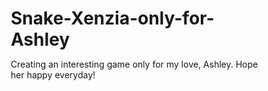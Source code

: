 # Snake-Xenzia-only-for-Ashley
Creating an interesting game only for my love, Ashley. Hope her happy everyday!


<!DOCTYPE html>
<html lang="zh-CN">
<head>
    <meta charset="UTF-8">
    <meta name="viewport" content="width=device-width, initial-scale=1.0, user-scalable=no, maximum-scale=1.0, minimum-scale=1.0">
    <title>🐍 贪食蛇大冒险</title>
    <style>
        * {
            margin: 0;
            padding: 0;
            box-sizing: border-box;
            -webkit-tap-highlight-color: transparent;
            user-select: none;
        }
        
        body {
            font-family: 'Arial', sans-serif;
            background: linear-gradient(135deg, #667eea 0%, #764ba2 100%);
            color: white;
            overflow: hidden;
            height: 100vh;
            width: 100vw;
            display: flex;
            justify-content: center;
            align-items: center;
            position: fixed;
            top: 0;
            left: 0;
        }
        
        #gameContainer {
            position: relative;
            width: 100vw;
            height: 100vh;
            background: linear-gradient(45deg, #1a1a2e, #16213e, #0f3460);
            overflow: hidden;
            display: flex;
            flex-direction: column;
        }
        
        /* 适配不同屏幕比例 */
        @media (min-aspect-ratio: 1/1) {
            #gameContainer {
                width: min(100vw, 60vh);
                height: 100vh;
                border-radius: 0;
                box-shadow: 0 0 30px rgba(0,0,0,0.8);
            }
        }
        
        @media (max-aspect-ratio: 9/16) {
            #gameContainer {
                width: 100vw;
                height: 100vh;
                border-radius: 0;
            }
        }
        
        #gameCanvas {
            position: absolute;
            top: 0;
            left: 0;
            width: 100%;
            height: 100%;
            display: block;
            touch-action: none;
            background: transparent;
        }
        
        /* 游戏UI - 顶部信息栏 */
        #gameUI {
            position: absolute;
            top: 0;
            left: 0;
            right: 0;
            height: 60px;
            background: linear-gradient(180deg, rgba(0,0,0,0.9) 0%, rgba(0,0,0,0.6) 70%, transparent 100%);
            display: none;
            justify-content: space-around;
            align-items: center;
            padding: 10px 20px;
            z-index: 100;
            color: white;
            font-size: 14px;
            font-weight: bold;
        }
        
        #gameUI.active { 
            display: flex; 
        }
        
        .ui-item {
            text-align: center;
            flex: 1;
        }
        
        .ui-label {
            font-size: 10px;
            opacity: 0.8;
            text-shadow: 1px 1px 2px rgba(0,0,0,0.5);
        }
        
        .ui-value {
            font-size: 16px;
            margin-top: 2px;
            text-shadow: 1px 1px 2px rgba(0,0,0,0.8);
            font-weight: bold;
        }
        
        #score .ui-value { color: #FFD700; }
        #level .ui-value { color: #00BFFF; }
        #lives .ui-value { color: #FF6B6B; }
        
        /* 控制按钮 */
        #controls {
            position: absolute;
            bottom: 20px;
            left: 50%;
            transform: translateX(-50%);
            display: none;
            grid-template-columns: repeat(3, 1fr);
            grid-template-rows: repeat(3, 1fr);
            gap: 8px;
            z-index: 100;
            width: min(240px, 40vw);
            height: min(240px, 40vw);
            max-width: 180px;
            max-height: 180px;
        }
        
        #controls.active { 
            display: grid; 
        }
        
        .control-btn {
            background: rgba(255,255,255,0.15);
            border: 2px solid rgba(255,255,255,0.3);
            border-radius: 15px;
            color: white;
            font-size: min(20px, 4vw);
            display: flex;
            justify-content: center;
            align-items: center;
            cursor: pointer;
            transition: all 0.2s ease;
            backdrop-filter: blur(10px);
            box-shadow: 0 4px 12px rgba(0,0,0,0.3);
            font-weight: bold;
            text-shadow: 1px 1px 2px rgba(0,0,0,0.5);
        }
        
        .control-btn:active {
            transform: scale(0.95);
            background: rgba(255,255,255,0.3);
            box-shadow: 0 2px 6px rgba(0,0,0,0.4);
        }
        
        #upBtn { grid-column: 2; grid-row: 1; }
        #leftBtn { grid-column: 1; grid-row: 2; }
        #pauseBtn { 
            grid-column: 2; 
            grid-row: 2; 
            background: rgba(255,107,107,0.4);
            border-color: rgba(255,107,107,0.6);
        }
        #rightBtn { grid-column: 3; grid-row: 2; }
        #downBtn { grid-column: 2; grid-row: 3; }
        
        /* 屏幕通用样式 */
        .screen {
            position: absolute;
            top: 0;
            left: 0;
            right: 0;
            bottom: 0;
            background: linear-gradient(135deg, rgba(26,26,46,0.95), rgba(22,33,62,0.95));
            backdrop-filter: blur(10px);
            display: none;
            flex-direction: column;
            justify-content: flex-start;
            align-items: center;
            z-index: 200;
            padding: 20px;
            text-align: center;
            overflow-y: auto;
            -webkit-overflow-scrolling: touch;
        }
        
        .screen.active { 
            display: flex; 
        }
        
        .screen h1 {
            font-size: clamp(1.8rem, 6vw, 2.8rem);
            font-weight: bold;
            margin: 20px 0 30px 0;
            background: linear-gradient(45deg, #FFD700, #FFA500, #FF6B6B);
            -webkit-background-clip: text;
            background-clip: text;
            -webkit-text-fill-color: transparent;
            text-shadow: none;
            text-align: center;
        }
        
        .screen p {
            font-size: clamp(14px, 3.5vw, 16px);
            line-height: 1.6;
            margin-bottom: 15px;
            opacity: 0.9;
        }
        
        /* 按钮样式 */
        .btn {
            background: linear-gradient(145deg, #4CAF50, #45a049);
            color: white;
            border: none;
            padding: clamp(12px, 3vw, 15px) clamp(24px, 6vw, 30px);
            font-size: clamp(14px, 3.5vw, 16px);
            font-weight: bold;
            border-radius: 25px;
            cursor: pointer;
            margin: 8px;
            transition: all 0.3s ease;
            box-shadow: 0 5px 15px rgba(76,175,80,0.4);
            min-width: clamp(120px, 30vw, 180px);
            text-transform: none;
        }
        
        .btn:hover {
            transform: translateY(-2px);
            box-shadow: 0 8px 25px rgba(76,175,80,0.6);
        }
        
        .btn:active {
            transform: translateY(0);
        }
        
        .btn.primary {
            background: linear-gradient(145deg, #FFD700, #FFA500);
            color: #1a1a1a;
            box-shadow: 0 5px 15px rgba(255,215,0,0.4);
        }
        
        .btn.secondary {
            background: linear-gradient(145deg, #6C7CE7, #5A6ACF);
            box-shadow: 0 5px 15px rgba(108,124,231,0.4);
        }
        
        .btn.danger {
            background: linear-gradient(145deg, #FF6B6B, #E55555);
            box-shadow: 0 5px 15px rgba(255,107,107,0.4);
        }
        
        .btn.practice {
            background: linear-gradient(145deg, #9C27B0, #7B1FA2);
            box-shadow: 0 5px 15px rgba(156,39,176,0.4);
        }
        
        /* 关卡选择网格 */
        #levelSelect {
            display: grid;
            grid-template-columns: repeat(auto-fit, minmax(100px, 1fr));
            gap: 12px;
            max-width: min(90vw, 400px);
            margin: 20px 0;
            width: 100%;
        }
        
        .level-btn {
            aspect-ratio: 1;
            background: rgba(255,255,255,0.1);
            border: 2px solid rgba(255,255,255,0.2);
            border-radius: 15px;
            color: white;
            font-size: clamp(12px, 3vw, 14px);
            font-weight: bold;
            display: flex;
            flex-direction: column;
            justify-content: center;
            align-items: center;
            cursor: pointer;
            transition: all 0.3s ease;
            backdrop-filter: blur(5px);
            position: relative;
            overflow: hidden;
        }
        
        .level-btn::before {
            content: '';
            position: absolute;
            top: -50%;
            left: -50%;
            width: 200%;
            height: 200%;
            background: linear-gradient(45deg, transparent, rgba(255,255,255,0.1), transparent);
            transform: translateX(-100%);
            transition: transform 0.6s;
        }
        
        .level-btn:hover::before {
            transform: translateX(100%);
        }
        
        .level-btn:hover {
            border-color: #FFD700;
            transform: scale(1.05);
            box-shadow: 0 5px 15px rgba(255,215,0,0.3);
        }
        
        .level-btn.selected {
            border-color: #FFD700;
            background: rgba(255,215,0,0.2);
            box-shadow: 0 0 20px rgba(255,215,0,0.5);
        }
        
        .level-btn.locked {
            opacity: 0.4;
            cursor: not-allowed;
            filter: grayscale(1);
        }
        
        .level-btn .level-number {
            font-size: clamp(16px, 4vw, 20px);
            margin-bottom: 5px;
        }
        
        .level-btn .level-name {
            font-size: clamp(10px, 2.5vw, 12px);
            opacity: 0.8;
        }
        
        /* 滚动内容 */
        .scrollable-content {
            max-height: 50vh;
            overflow-y: auto;
            padding: 20px;
            margin: 15px 0;
            border-radius: 15px;
            background: rgba(255,255,255,0.1);
            backdrop-filter: blur(5px);
            text-align: left;
            line-height: 1.6;
            width: min(90vw, 500px);
            box-sizing: border-box;
            -webkit-overflow-scrolling: touch;
            border: 1px solid rgba(255,255,255,0.2);
        }
        
        .scrollable-content::-webkit-scrollbar {
            width: 6px;
        }
        
        .scrollable-content::-webkit-scrollbar-track {
            background: rgba(255,255,255,0.1);
            border-radius: 3px;
        }
        
        .scrollable-content::-webkit-scrollbar-thumb {
            background: rgba(255,255,255,0.5);
            border-radius: 3px;
        }
        
        .scrollable-content h3 {
            color: #FFD700;
            margin: 15px 0 10px 0;
            font-size: clamp(16px, 4vw, 18px);
        }
        
        .scrollable-content p {
            margin-bottom: 10px;
            font-size: clamp(13px, 3vw, 15px);
            line-height: 1.5;
        }
        
        /* 关卡信息 */
        #levelInfo {
            text-align: center;
            margin: 20px 0;
            padding: 20px;
            background: rgba(255,255,255,0.1);
            border-radius: 15px;
            min-height: 120px;
            display: flex;
            flex-direction: column;
            justify-content: center;
            backdrop-filter: blur(5px);
            border: 1px solid rgba(255,255,255,0.2);
            width: min(90vw, 400px);
        }
        
        #levelInfo h3 {
            color: #FFD700;
            margin-bottom: 10px;
            font-size: clamp(16px, 4vw, 18px);
        }
        
        #levelInfo p {
            font-size: clamp(13px, 3vw, 15px);
            margin: 5px 0;
        }
        
        /* 状态效果指示器 */
        #effectIndicators {
            position: absolute;
            top: 70px;
            right: 10px;
            display: none;
            flex-direction: column;
            gap: 5px;
            z-index: 150;
        }
        
        #effectIndicators.active {
            display: flex;
        }
        
        .effect-indicator {
            background: rgba(0,0,0,0.7);
            color: white;
            padding: 5px 10px;
            border-radius: 20px;
            font-size: 12px;
            display: flex;
            align-items: center;
            gap: 5px;
            backdrop-filter: blur(5px);
            border: 1px solid rgba(255,255,255,0.2);
        }
        
        /* 响应式调整 */
        @media (max-height: 600px) {
            .screen h1 {
                margin: 10px 0 20px 0;
            }
            
            .scrollable-content {
                max-height: 40vh;
            }
            
            #levelInfo {
                min-height: 80px;
                padding: 15px;
            }
        }
        
        @media (max-width: 360px) {
            #controls {
                width: 160px;
                height: 160px;
            }
            
            .control-btn {
                font-size: 16px;
            }
            
            #levelSelect {
                grid-template-columns: repeat(3, 1fr);
                gap: 8px;
            }
        }
        
        /* 高分辨率屏幕优化 */
        @media (min-width: 768px) {
            #gameContainer {
                max-width: 400px;
                border-radius: 20px;
            }
            
            #controls {
                width: 200px;
                height: 200px;
            }
        }
    </style>
</head>
<body>
    <div id="gameContainer">
        <!-- 游戏UI -->
        <div id="gameUI">
            <div id="score" class="ui-item">
                <div class="ui-label">分数</div>
                <div class="ui-value">0</div>
            </div>
            <div id="level" class="ui-item">
                <div class="ui-label">关卡</div>
                <div class="ui-value">1</div>
            </div>
            <div id="lives" class="ui-item">
                <div class="ui-label">生命</div>
                <div class="ui-value">500</div>
            </div>
        </div>
        
        <!-- 状态效果指示器 -->
        <div id="effectIndicators"></div>
        
        <!-- 游戏画布 -->
        <canvas id="gameCanvas"></canvas>
        
        <!-- 控制按钮 -->
        <div id="controls">
            <button class="control-btn" id="upBtn">↑</button>
            <button class="control-btn" id="leftBtn">←</button>
            <button class="control-btn" id="pauseBtn">⏸</button>
            <button class="control-btn" id="rightBtn">→</button>
            <button class="control-btn" id="downBtn">↓</button>
        </div>
        
        <!-- 开始屏幕 -->
        <div id="startScreen" class="screen active">
            <h1>🐍 贪食蛇大冒险</h1>
            <p>准备好挑战史上最刺激的贪食蛇游戏了吗？</p>
            <p>12个独特关卡等你征服！</p>
            <button class="btn practice" id="practiceBtn">🏋️ 练习场</button>
            <button class="btn primary" id="adventureBtn">🚀 开始冒险</button>
            <button class="btn secondary" id="instructionsBtn">📖 游戏说明</button>
        </div>
        
        <!-- 关卡选择屏幕 -->
        <div id="levelSelectScreen" class="screen">
            <h1>选择关卡</h1>
            <div id="levelSelect"></div>
            <div id="levelInfo">
                <h3>请选择一个关卡</h3>
                <p>点击上方关卡按钮查看详情</p>
            </div>
            <button class="btn primary" id="startLevelBtn" style="display: none;">开始游戏</button>
            <button class="btn secondary" id="backToMenuBtn">返回主菜单</button>
        </div>
        
        <!-- 游戏说明屏幕 -->
        <div id="instructionsScreen" class="screen">
            <h1>📖 游戏说明</h1>
            <div class="scrollable-content">
                <h3>🎮 控制方式</h3>
                <p>• 在游戏区域滑动控制蛇的移动方向</p>
                <p>• 使用屏幕底部的虚拟方向键</p>
                <p>• 电脑玩家可使用 WASD 或方向键</p>
                <p>• 点击暂停按钮或按空格键暂停游戏</p>
                
                <h3>🍎 普通食物</h3>
                <p>• 🍎 红苹果 (+10分) - 最常见的食物</p>
                <p>• 🍇 紫葡萄 (+20分) - 临时提升移动速度</p>
                <p>• 🍓 草莓 (+30分) - 临时减慢移动速度</p>
                <p>• 🍌 香蕉 (+15分) - 让蛇身增长2格</p>
                
                <h3>💎 特殊道具</h3>
                <p>• 💎 钻石 (+50分) - 高价值道具</p>
                <p>• ⚡ 闪电 (10秒穿墙能力) - 可以穿过墙壁</p>
                <p>• 🛡️ 盾牌 (5秒无敌状态) - 碰到障碍不死</p>
                <p>• 🌟 星星 (15秒双倍得分) - 所有分数翻倍</p>
                <p>• ❄️ 冰块 (8秒时间缓慢) - 游戏速度减半</p>
                <p>• 🔥 火焰 (6秒超高速) - 移动速度大幅提升</p>
                <p>• 🍀 四叶草 (随机好效果) - 触发随机正面效果</p>
                
                <h3>💀 危险道具</h3>
                <p>• 💀 骷髅 (-30分并减少生命) - 避免碰触</p>
                <p>• 🕳️ 黑洞 (传送到随机位置) - 随机传送</p>
                <p>• 🌪️ 龙卷风 (5秒反向操作) - 控制方向相反</p>
                
                <h3>🏋️ 练习场模式</h3>
                <p>• 无限生命，轻松练习操作</p>
                <p>• 所有道具都可能出现</p>
                <p>• 没有目标分数限制</p>
                <p>• 熟悉游戏机制的最佳选择</p>
                
                <h3>🏆 冒险模式</h3>
                <p>• 12个独特设计的关卡</p>
                <p>• 每个关卡都有目标分数</p>
                <p>• 达到目标分数即可解锁下一关</p>
                <p>• 生命有限，需要谨慎操作</p>
                <p>• 不同关卡有不同的地形和挑战</p>
                
                <h3>🎯 关卡特色</h3>
                <p>• 新手村：简单入门</p>
                <p>• 森林迷宫：墙壁障碍</p>
                <p>• 速度狂飙：逐渐加速</p>
                <p>• 十字路口：十字形墙壁</p>
                <p>• 围城之战：四面围墙</p>
                <p>• 螺旋通道：螺旋形迷宫</p>
                <p>• 双龙戏珠：双通道设计</p>
                <p>• 星空漫步：星形图案</p>
                <p>• 终极挑战：最高难度</p>
                
                <h3>💡 游戏技巧</h3>
                <p>• 建议先在练习场熟悉各种道具</p>
                <p>• 合理规划路线避免困住自己</p>
                <p>• 优先收集高分道具和有益效果</p>
                <p>• 善用道具效果的持续时间</p>
                <p>• 在有盾牌效果时可以更激进</p>
                <p>• 注意观察蛇身长度变化</p>
                <p>• 保持冷静，稳中求胜</p>
                
                <h3>🏅 成就系统</h3>
                <p>• 完成所有关卡解锁特殊称号</p>
                <p>• 挑战高分记录</p>
                <p>• 尝试完美通关（无死亡）</p>
            </div>
            <button class="btn secondary" id="backFromInstructionsBtn">返回主菜单</button>
        </div>
        
        <!-- 暂停屏幕 -->
        <div id="pauseScreen" class="screen">
            <h1>⏸️ 游戏暂停</h1>
            <p>休息一下，准备继续挑战！</p>
            <button class="btn primary" id="resumeBtn">继续游戏</button>
            <button class="btn secondary" id="restartBtn">重新开始</button>
            <button class="btn danger" id="quitBtn">退出到菜单</button>
        </div>
        
        <!-- 游戏结束屏幕 -->
        <div id="gameOverScreen" class="screen">
            <h1>💀 游戏结束</h1>
            <div style="margin: 20px 0;">
                <p>最终分数: <span id="finalScore" style="color: #FFD700; font-weight: bold;">0</span></p>
                <p>存活时间: <span id="survivalTime" style="color: #87CEEB; font-weight: bold;">0</span>秒</p>
                <p id="gameOverReason" style="color: #FF6B6B; margin-top: 10px;"></p>
            </div>
            <button class="btn primary" id="restartGameBtn">重新挑战</button>
            <button class="btn secondary" id="selectLevelBtn">选择关卡</button>
            <button class="btn danger" id="returnMenuBtn">返回主菜单</button>
        </div>
        
        <!-- 关卡完成屏幕 -->
        <div id="levelCompleteScreen" class="screen">
            <h1>🎉 关卡完成!</h1>
            <div style="margin: 20px 0;">
                <p>获得分数: <span id="levelScore" style="color: #FFD700; font-weight: bold;">0</span></p>
                <p>完成时间: <span id="completionTime" style="color: #87CEEB; font-weight: bold;">0</span>秒</p>
                <p id="levelCompleteBonus" style="color: #98FB98; margin-top: 10px;"></p>
            </div>
            <button class="btn primary" id="nextLevelBtn">下一关</button>
            <button class="btn secondary" id="chooseLevelBtn">选择关卡</button>
            <button class="btn practice" id="backToMenuFromCompleteBtn">返回主菜单</button>
        </div>
    </div>

    <script>
        console.log('🐍 贪食蛇大冒险 - 正在加载...');

        // 全局变量
        let canvas, ctx;
        let gameState = 'menu';
        let selectedLevelId = null;
        let game = null;
        let gameLoop = null;
        
        // 完整的关卡定义（12个关卡）
        const levels = [
            {
                id: 0,
                name: "练习场",
                description: "无限生命，熟悉所有道具效果",
                targetScore: 0,
                speed: 150,
                walls: [],
                unlocked: true,
                isPractice: true,
                emoji: "🏋️"
            },
            {
                id: 1,
                name: "新手村",
                description: "简单的开始，熟悉基本操作",
                targetScore: 300,
                speed: 180,
                walls: [],
                unlocked: true,
                emoji: "🌱"
            },
            {
                id: 2,
                name: "森林迷宫",
                description: "小心墙壁障碍物",
                targetScore: 500,
                speed: 160,
                walls: [
                    {x: 5, y: 5, width: 3, height: 1},
                    {x: 10, y: 8, width: 1, height: 4},
                    {x: 15, y: 3, width: 2, height: 2}
                ],
                unlocked: false,
                emoji: "🌲"
            },
            {
                id: 3,
                name: "速度狂飙",
                description: "游戏速度逐渐加快，考验反应",
                targetScore: 800,
                speed: 140,
                speedIncrease: true,
                walls: [],
                unlocked: false,
                emoji: "🏃"
            },
            {
                id: 4,
                name: "十字路口",
                description: "十字形障碍，规划路线",
                targetScore: 700,
                speed: 150,
                walls: [
                    {x: 9, y: 0, width: 2, height: 8},
                    {x: 9, y: 12, width: 2, height: 8},
                    {x: 0, y: 9, width: 8, height: 2},
                    {x: 12, y: 9, width: 8, height: 2}
                ],
                unlocked: false,
                emoji: "➕"
            },
            {
                id: 5,
                name: "围城之战",
                description: "四面围墙，空间有限",
                targetScore: 600,
                speed: 160,
                walls: [
                    {x: 2, y: 2, width: 16, height: 1},
                    {x: 2, y: 17, width: 16, height: 1},
                    {x: 2, y: 2, width: 1, height: 16},
                    {x: 17, y: 2, width: 1, height: 16}
                ],
                unlocked: false,
                emoji: "🏰"
            },
            {
                id: 6,
                name: "螺旋通道",
                description: "螺旋形迷宫，考验走位",
                targetScore: 900,
                speed: 140,
                walls: [
                    {x: 3, y: 3, width: 14, height: 1},
                    {x: 16, y: 3, width: 1, height: 10},
                    {x: 6, y: 12, width: 11, height: 1},
                    {x: 6, y: 6, width: 1, height: 7},
                    {x: 6, y: 6, width: 8, height: 1},
                    {x: 13, y: 6, width: 1, height: 4}
                ],
                unlocked: false,
                emoji: "🌀"
            },
            {
                id: 7,
                name: "双龙戏珠",
                description: "双通道设计，选择路线",
                targetScore: 800,
                speed: 155,
                walls: [
                    {x: 9, y: 2, width: 2, height: 6},
                    {x: 9, y: 12, width: 2, height: 6},
                    {x: 4, y: 8, width: 4, height: 1},
                    {x: 12, y: 10, width: 4, height: 1}
                ],
                unlocked: false,
                emoji: "🐉"
            },
            {
                id: 8,
                name: "星空漫步",
                description: "星形图案障碍",
                targetScore: 1000,
                speed: 145,
                walls: [
                    {x: 10, y: 4, width: 1, height: 4},
                    {x: 10, y: 12, width: 1, height: 4},
                    {x: 6, y: 8, width: 4, height: 1},
                    {x: 11, y: 8, width: 4, height: 1},
                    {x: 7, y: 5, width: 2, height: 1},
                    {x: 12, y: 5, width: 2, height: 1},
                    {x: 7, y: 11, width: 2, height: 1},
                    {x: 12, y: 11, width: 2, height: 1}
                ],
                unlocked: false,
                emoji: "⭐"
            },
            {
                id: 9,
                name: "迷宫探险",
                description: "复杂迷宫，考验耐心",
                targetScore: 1100,
                speed: 130,
                walls: [
                    {x: 1, y: 1, width: 18, height: 1},
                    {x: 1, y: 18, width: 18, height: 1},
                    {x: 1, y: 1, width: 1, height: 18},
                    {x: 18, y: 1, width: 1, height: 18},
                    {x: 5, y: 5, width: 1, height: 5},
                    {x: 10, y: 3, width: 1, height: 7},
                    {x: 15, y: 8, width: 1, height: 6},
                    {x: 3, y: 12, width: 5, height: 1},
                    {x: 11, y: 15, width: 4, height: 1}
                ],
                unlocked: false,
                emoji: "🗝️"
            },
            {
                id: 10,
                name: "极速挑战",
                description: "超高速度，极限反应",
                targetScore: 900,
                speed: 80,
                walls: [
                    {x: 8, y: 8, width: 4, height: 4}
                ],
                unlocked: false,
                emoji: "⚡"
            },
            {
                id: 11,
                name: "终极试炼",
                description: "集合所有挑战的最终关卡",
                targetScore: 1500,
                speed: 120,
                speedIncrease: true,
                walls: [
                    {x: 0, y: 0, width: 20, height: 1},
                    {x: 0, y: 19, width: 20, height: 1},
                    {x: 0, y: 0, width: 1, height: 20},
                    {x: 19, y: 0, width: 1, height: 20},
                    {x: 5, y: 5, width: 2, height: 2},
                    {x: 13, y: 5, width: 2, height: 2},
                    {x: 5, y: 13, width: 2, height: 2},
                    {x: 13, y: 13, width: 2, height: 2},
                    {x: 9, y: 9, width: 2, height: 2}
                ],
                unlocked: false,
                emoji: "👑"
            }
        ];
        
        // 扩展的道具定义
        const powerups = {
            apple: { symbol: '🍎', points: 10, effect: null, rarity: 0.35, name: '红苹果' },
            grape: { symbol: '🍇', points: 20, effect: 'speed', rarity: 0.12, name: '紫葡萄' },
            strawberry: { symbol: '🍓', points: 30, effect: 'slow', rarity: 0.1, name: '草莓' },
            banana: { symbol: '🍌', points: 15, effect: 'growth', rarity: 0.08, name: '香蕉' },
            diamond: { symbol: '💎', points: 50, effect: null, rarity: 0.08, name: '钻石' },
            lightning: { symbol: '⚡', points: 0, effect: 'wallpass', rarity: 0.05, name: '闪电' },
            shield: { symbol: '🛡️', points: 0, effect: 'invincible', rarity: 0.05, name: '盾牌' },
            star: { symbol: '🌟', points: 0, effect: 'doublescore', rarity: 0.04, name: '星星' },
            ice: { symbol: '❄️', points: 0, effect: 'freeze', rarity: 0.04, name: '冰块' },
            fire: { symbol: '🔥', points: 0, effect: 'hyperspeed', rarity: 0.03, name: '火焰' },
            clover: { symbol: '🍀', points: 0, effect: 'random', rarity: 0.03, name: '四叶草' },
            skull: { symbol: '💀', points: -30, effect: 'damage', rarity: 0.02, name: '骷髅' },
            blackhole: { symbol: '🕳️', points: 0, effect: 'teleport', rarity: 0.015, name: '黑洞' },
            tornado: { symbol: '🌪️', points: 0, effect: 'reverse', rarity: 0.01, name: '龙卷风' }
        };
        
        // 游戏类
        class SnakeGame {
            constructor() {
                console.log('🎮 创建游戏实例...');
                this.gridSize = 20;
                this.reset();
                this.lastSpeedIncrease = 0;
            }
            
            reset() {
                console.log('🔄 重置游戏状态...');
                
                // 动态计算网格大小以适应屏幕
                const availableWidth = canvas.width - 40; // 留出边距
                const availableHeight = canvas.height - 120; // 留出UI空间
                
                this.gridSize = Math.min(
                    Math.floor(availableWidth / 20),
                    Math.floor(availableHeight / 20),
                    25 // 最大格子大小
                );
                this.gridSize = Math.max(this.gridSize, 15); // 最小格子大小
                
                this.cols = Math.floor(canvas.width / this.gridSize);
                this.rows = Math.floor(canvas.height / this.gridSize);
                
                const startCol = Math.floor(this.cols / 2);
                const startRow = Math.floor(this.rows / 2);
                
                this.snake = [{x: startCol, y: startRow}];
                this.direction = {x: 1, y: 0};
                this.nextDirection = {x: 1, y: 0};
                this.food = null;
                this.score = 0;
                this.lives = selectedLevelId === 0 ? 999 : 500;
                
                const currentLevel = levels.find(l => l.id === selectedLevelId);
                this.speed = currentLevel?.speed || 150;
                this.baseSpeed = this.speed;
                this.lastSpeedIncrease = 0;
                
                this.activePowerups = new Map();
                this.gameStartTime = Date.now();
                this.isReversed = false;
                
                this.generateFood();
                this.updateUI();
                this.updateEffectIndicators();
                
                console.log(`✅ 游戏重置完成 - 网格: ${this.cols}x${this.rows}, 格子大小: ${this.gridSize}px`);
            }
            
            generateFood() {
                let attempts = 0;
                do {
                    this.food = {
                        x: Math.floor(Math.random() * this.cols),
                        y: Math.floor(Math.random() * this.rows),
                        type: this.getRandomFoodType()
                    };
                    attempts++;
                } while (this.isPositionOccupied(this.food.x, this.food.y) && attempts < 100);
                
                if (attempts >= 100) {
                    console.warn('⚠️ 食物生成位置查找超时');
                }
            }
            
            getRandomFoodType() {
                const rand = Math.random();
                let cumulative = 0;
                
                for (const [type, data] of Object.entries(powerups)) {
                    cumulative += data.rarity;
                    if (rand <= cumulative) {
                        return type;
                    }
                }
                return 'apple';
            }
            
            isPositionOccupied(x, y) {
                // 检查是否在蛇身上
                for (const segment of this.snake) {
                    if (segment.x === x && segment.y === y) return true;
                }
                
                // 检查是否在墙壁上
                const currentLevel = levels.find(l => l.id === selectedLevelId);
                if (currentLevel && currentLevel.walls && selectedLevelId !== 0) {
                    for (const wall of currentLevel.walls) {
                        if (x >= wall.x && x < wall.x + wall.width &&
                            y >= wall.y && y < wall.y + wall.height) {
                            return true;
                        }
                    }
                }
                
                return false;
            }
            
            move() {
                // 处理速度递增关卡
                const currentLevel = levels.find(l => l.id === selectedLevelId);
                if (currentLevel && currentLevel.speedIncrease && this.score > this.lastSpeedIncrease + 100) {
                    this.speed = Math.max(60, this.speed - 5);
                    this.lastSpeedIncrease = this.score;
                    console.log(`🚀 速度提升! 当前速度: ${this.speed}ms`);
                }
                
                this.direction = {...this.nextDirection};
                const head = {...this.snake[0]};
                
                // 应用反向控制效果
                if (this.isReversed) {
                    head.x -= this.direction.x;
                    head.y -= this.direction.y;
                } else {
                    head.x += this.direction.x;
                    head.y += this.direction.y;
                }
                
                // 处理边界碰撞
                if (!this.activePowerups.has('wallpass')) {
                    if (head.x < 0 || head.x >= this.cols || head.y < 0 || head.y >= this.rows) {
                        this.handleCollision('边界碰撞');
                        return;
                    }
                } else {
                    // 穿墙效果
                    head.x = (head.x + this.cols) % this.cols;
                    head.y = (head.y + this.rows) % this.rows;
                }
                
                // 检查碰撞
                if (this.checkCollision(head)) {
                    return;
                }
                
                this.snake.unshift(head);
                
                // 检查是否吃到食物
                if (this.food && head.x === this.food.x && head.y === this.food.y) {
                    this.eatFood();
                } else {
                    this.snake.pop();
                }
            }
            
            checkCollision(head) {
                // 检查自身碰撞
                if (!this.activePowerups.has('invincible')) {
                    for (let i = 1; i < this.snake.length; i++) {
                        if (this.snake[i].x === head.x && this.snake[i].y === head.y) {
                            this.handleCollision('撞到自己');
                            return true;
                        }
                    }
                }
                
                // 检查墙壁碰撞
                if (!this.activePowerups.has('wallpass') && !this.activePowerups.has('invincible')) {
                    const currentLevel = levels.find(l => l.id === selectedLevelId);
                    if (currentLevel && currentLevel.walls && selectedLevelId !== 0) {
                        for (const wall of currentLevel.walls) {
                            if (head.x >= wall.x && head.x < wall.x + wall.width &&
                                head.y >= wall.y && head.y < wall.y + wall.height) {
                                this.handleCollision('撞到墙壁');
                                return true;
                            }
                        }
                    }
                }
                
                return false;
            }
            
            handleCollision(reason = '未知原因') {
                if (this.activePowerups.has('invincible')) {
                    console.log('🛡️ 无敌状态，免疫碰撞');
                    return;
                }
                
                console.log(`💥 碰撞发生: ${reason}`);
                
                if (selectedLevelId !== 0) {
                    this.lives--;
                    console.log(`❤️ 生命值: ${this.lives}`);
                }
                
                if (this.lives <= 0 && selectedLevelId !== 0) {
                    this.gameOver(reason);
                } else {
                    // 重置到中心位置
                    const startCol = Math.floor(this.cols / 2);
                    const startRow = Math.floor(this.rows / 2);
                    this.snake = [{x: startCol, y: startRow}];
                    this.direction = {x: 1, y: 0};
                    this.nextDirection = {x: 1, y: 0};
                    this.activePowerups.clear();
                    this.isReversed = false;
                    this.updateEffectIndicators();
                }
                
                this.updateUI();
            }
            
            eatFood() {
                if (!this.food) return;
                
                const foodData = powerups[this.food.type];
                const multiplier = this.activePowerups.has('doublescore') ? 2 : 1;
                const points = Math.max(0, foodData.points * multiplier);
                this.score += points;
                
                console.log(`🍎 吃到 ${foodData.name} (+${points}分)`);
                
                this.handlePowerupEffect(this.food.type);
                this.generateFood();
                this.updateUI();
                this.updateEffectIndicators();
                
                // 检查关卡完成
                if (selectedLevelId !== 0) {
                    const currentLevel = levels.find(l => l.id === selectedLevelId);
                    if (this.score >= currentLevel.targetScore) {
                        this.levelComplete();
                    }
                }
            }
            
            handlePowerupEffect(type) {
                const effect = powerups[type].effect;
                if (!effect) return;
                
                const now = Date.now();
                
                switch (effect) {
                    case 'speed':
                        this.speed = Math.max(60, this.speed - 25);
                        setTimeout(() => {
                            this.speed = Math.min(250, this.speed + 25);
                        }, 8000);
                        console.log('🍇 速度提升8秒');
                        break;
                        
                    case 'slow':
                        this.speed = Math.min(300, this.speed + 40);
                        setTimeout(() => {
                            this.speed = Math.max(60, this.speed - 40);
                        }, 8000);
                        console.log('🍓 速度减慢8秒');
                        break;
                        
                    case 'growth':
                        this.snake.push({...this.snake[this.snake.length - 1]});
                        this.snake.push({...this.snake[this.snake.length - 1]});
                        console.log('🍌 蛇身增长2格');
                        break;
                        
                    case 'wallpass':
                        this.activePowerups.set('wallpass', now + 12000);
                        console.log('⚡ 穿墙能力12秒');
                        break;
                        
                    case 'invincible':
                        this.activePowerups.set('invincible', now + 8000);
                        console.log('🛡️ 无敌状态8秒');
                        break;
                        
                    case 'doublescore':
                        this.activePowerups.set('doublescore', now + 20000);
                        console.log('🌟 双倍得分20秒');
                        break;
                        
                    case 'freeze':
                        this.activePowerups.set('freeze', now + 10000);
                        console.log('❄️ 时间缓慢10秒');
                        break;
                        
                    case 'hyperspeed':
                        this.activePowerups.set('hyperspeed', now + 8000);
                        console.log('🔥 超高速8秒');
                        break;
                        
                    case 'random':
                        const goodEffects = ['speed', 'wallpass', 'invincible', 'doublescore', 'freeze'];
                        const randomEffect = goodEffects[Math.floor(Math.random() * goodEffects.length)];
                        this.handlePowerupEffect(randomEffect);
                        console.log('🍀 触发随机效果:', randomEffect);
                        break;
                        
                    case 'damage':
                        if (selectedLevelId !== 0) {
                            this.lives = Math.max(0, this.lives - 1);
                            console.log('💀 生命值-1');
                            if (this.lives <= 0) this.gameOver('生命耗尽');
                        }
                        break;
                        
                    case 'teleport':
                        const newX = Math.floor(Math.random() * this.cols);
                        const newY = Math.floor(Math.random() * this.rows);
                        this.snake[0] = {x: newX, y: newY};
                        console.log('🕳️ 随机传送');
                        break;
                        
                    case 'reverse':
                        this.isReversed = true;
                        setTimeout(() => {
                            this.isReversed = false;
                            console.log('🌪️ 反向控制结束');
                        }, 8000);
                        console.log('🌪️ 反向控制8秒');
                        break;
                }
            }
            
            changeDirection(newDirection) {
                // 防止直接反向
                if (this.direction.x !== -newDirection.x || this.direction.y !== -newDirection.y) {
                    this.nextDirection = newDirection;
                }
            }
            
            updateUI() {
                document.querySelector('#score .ui-value').textContent = this.score;
                document.querySelector('#level .ui-value').textContent = selectedLevelId === 0 ? '练习' : selectedLevelId;
                document.querySelector('#lives .ui-value').textContent = selectedLevelId === 0 ? '∞' : this.lives;
            }
            
            updatePowerups() {
                const now = Date.now();
                const toRemove = [];
                
                for (const [effect, expireTime] of this.activePowerups.entries()) {
                    if (now > expireTime) {
                        toRemove.push(effect);
                    }
                }
                
                for (const effect of toRemove) {
                    this.activePowerups.delete(effect);
                    console.log(`⏰ 效果结束: ${effect}`);
                }
                
                if (toRemove.length > 0) {
                    this.updateEffectIndicators();
                }
            }
            
            updateEffectIndicators() {
                const container = document.getElementById('effectIndicators');
                container.innerHTML = '';
                
                if (this.activePowerups.size === 0 && !this.isReversed) {
                    container.classList.remove('active');
                    return;
                }
                
                container.classList.add('active');
                
                // 显示活跃效果
                for (const [effect, expireTime] of this.activePowerups.entries()) {
                    const timeLeft = Math.ceil((expireTime - Date.now()) / 1000);
                    const indicator = document.createElement('div');
                    indicator.className = 'effect-indicator';
                    
                    const effectNames = {
                        wallpass: '⚡ 穿墙',
                        invincible: '🛡️ 无敌',
                        doublescore: '🌟 双倍',
                        freeze: '❄️ 缓慢',
                        hyperspeed: '🔥 极速'
                    };
                    
                    indicator.innerHTML = `${effectNames[effect] || effect} ${timeLeft}s`;
                    container.appendChild(indicator);
                }
                
                // 显示反向控制
                if (this.isReversed) {
                    const indicator = document.createElement('div');
                    indicator.className = 'effect-indicator';
                    indicator.innerHTML = '🌪️ 反向控制';
                    container.appendChild(indicator);
                }
            }
            
            getCurrentSpeed() {
                let speed = this.speed;
                
                if (this.activePowerups.has('freeze')) {
                    speed *= 2; // 缓慢效果
                }
                if (this.activePowerups.has('hyperspeed')) {
                    speed = Math.max(40, speed - 60); // 超高速效果
                }
                
                return speed;
            }
            
            levelComplete() {
                gameState = 'levelComplete';
                const completionTime = Math.floor((Date.now() - this.gameStartTime) / 1000);
                
                document.getElementById('levelScore').textContent = this.score;
                document.getElementById('completionTime').textContent = completionTime;
                
                // 计算通关奖励
                const currentLevel = levels.find(l => l.id === selectedLevelId);
                const bonus = Math.max(0, this.score - currentLevel.targetScore);
                document.getElementById('levelCompleteBonus').textContent = 
                    bonus > 0 ? `超额完成奖励: +${bonus}分` : '完美通关!';
                
                // 解锁下一关
                if (selectedLevelId < levels.length - 1) {
                    levels[selectedLevelId + 1].unlocked = true;
                    console.log(`🔓 解锁关卡 ${selectedLevelId + 1}`);
                }
                
                showScreen('levelCompleteScreen');
                console.log(`🎉 关卡 ${selectedLevelId} 完成! 分数: ${this.score}`);
            }
            
            gameOver(reason = '游戏结束') {
                gameState = 'gameOver';
                const survivalTime = Math.floor((Date.now() - this.gameStartTime) / 1000);
                
                document.getElementById('finalScore').textContent = this.score;
                document.getElementById('survivalTime').textContent = survivalTime;
                document.getElementById('gameOverReason').textContent = `失败原因: ${reason}`;
                
                showScreen('gameOverScreen');
                console.log(`💀 游戏结束: ${reason}, 分数: ${this.score}`);
            }
            
            draw() {
                // 清空画布
                ctx.fillStyle = '#1a1a2e';
                ctx.fillRect(0, 0, canvas.width, canvas.height);
                
                // 绘制网格线（可选）
                if (this.gridSize >= 20) {
                    ctx.strokeStyle = 'rgba(255,255,255,0.05)';
                    ctx.lineWidth = 0.5;
                    for (let x = 0; x <= canvas.width; x += this.gridSize) {
                        ctx.beginPath();
                        ctx.moveTo(x, 0);
                        ctx.lineTo(x, canvas.height);
                        ctx.stroke();
                    }
                    for (let y = 0; y <= canvas.height; y += this.gridSize) {
                        ctx.beginPath();
                        ctx.moveTo(0, y);
                        ctx.lineTo(canvas.width, y);
                        ctx.stroke();
                    }
                }
                
                // 绘制墙壁
                const currentLevel = levels.find(l => l.id === selectedLevelId);
                if (currentLevel && currentLevel.walls && selectedLevelId !== 0) {
                    ctx.fillStyle = '#8B4513';
                    ctx.strokeStyle = '#D2691E';
                    ctx.lineWidth = 2;
                    
                    currentLevel.walls.forEach(wall => {
                        const x = wall.x * this.gridSize;
                        const y = wall.y * this.gridSize;
                        const width = wall.width * this.gridSize;
                        const height = wall.height * this.gridSize;
                        
                        ctx.fillRect(x, y, width, height);
                        ctx.strokeRect(x, y, width, height);
                    });
                }
                
                // 绘制食物
                if (this.food) {
                    const foodData = powerups[this.food.type];
                    const x = this.food.x * this.gridSize;
                    const y = this.food.y * this.gridSize;
                    
                    // 食物发光效果
                    if (foodData.points >= 30) {
                        ctx.shadowColor = '#FFD700';
                        ctx.shadowBlur = 10;
                    }
                    
                    ctx.font = `${Math.floor(this.gridSize * 0.8)}px Arial`;
                    ctx.textAlign = 'center';
                    ctx.textBaseline = 'middle';
                    ctx.fillText(
                        foodData.symbol,
                        x + this.gridSize/2,
                        y + this.gridSize/2
                    );
                    
                    ctx.shadowBlur = 0;
                }
                
                // 绘制蛇
                this.snake.forEach((segment, index) => {
                    const x = segment.x * this.gridSize;
                    const y = segment.y * this.gridSize;
                    const padding = 2;
                    
                    if (index === 0) {
                        // 蛇头
                        let headColor = '#32CD32';
                        if (this.activePowerups.has('invincible')) headColor = '#FFD700';
                        if (this.activePowerups.has('wallpass')) headColor = '#00BFFF';
                        if (this.isReversed) headColor = '#FF6B6B';
                        
                        ctx.fillStyle = headColor;
                        ctx.fillRect(x + padding, y + padding, this.gridSize - padding*2, this.gridSize - padding*2);
                        
                        // 眼睛
                        ctx.fillStyle = 'white';
                        const eyeSize = Math.max(2, Math.floor(this.gridSize / 8));
                        ctx.fillRect(x + padding + 2, y + padding + 2, eyeSize, eyeSize);
                        ctx.fillRect(x + this.gridSize - padding - eyeSize - 2, y + padding + 2, eyeSize, eyeSize);
                        
                        // 瞳孔
                        ctx.fillStyle = 'black';
                        const pupilSize = Math.max(1, Math.floor(eyeSize / 2));
                        ctx.fillRect(x + padding + 3, y + padding + 3, pupilSize, pupilSize);
                        ctx.fillRect(x + this.gridSize - padding - eyeSize - 1, y + padding + 3, pupilSize, pupilSize);
                    } else {
                        // 蛇身
                        ctx.fillStyle = index % 2 === 1 ? '#90EE90' : '#98FB98';
                        ctx.fillRect(x + padding/2, y + padding/2, this.gridSize - padding, this.gridSize - padding);
                    }
                });
                
                // 特殊效果覆盖
                if (this.activePowerups.has('invincible')) {
                    ctx.fillStyle = 'rgba(255, 215, 0, 0.15)';
                    ctx.fillRect(0, 0, canvas.width, canvas.height);
                }
                
                if (this.activePowerups.has('wallpass')) {
                    ctx.fillStyle = 'rgba(0, 191, 255, 0.1)';
                    ctx.fillRect(0, 0, canvas.width, canvas.height);
                }
                
                if (this.isReversed) {
                    ctx.fillStyle = 'rgba(255, 107, 107, 0.15)';
                    ctx.fillRect(0, 0, canvas.width, canvas.height);
                }
            }
        }
        
        // 屏幕管理函数
        function showScreen(screenId) {
            console.log('📱 显示屏幕:', screenId);
            
            // 隐藏所有屏幕
            document.querySelectorAll('.screen').forEach(screen => {
                screen.classList.remove('active');
            });
            
            // 隐藏游戏UI
            document.getElementById('gameUI').classList.remove('active');
            document.getElementById('controls').classList.remove('active');
            document.getElementById('effectIndicators').classList.remove('active');
            
            // 显示指定屏幕
            if (screenId) {
                const screen = document.getElementById(screenId);
                if (screen) {
                    screen.classList.add('active');
                } else {
                    console.error('❌ 屏幕未找到:', screenId);
                }
            }
        }
        
        function showStartScreen() {
            console.log('🏠 显示主菜单');
            gameState = 'menu';
            selectedLevelId = null;
            showScreen('startScreen');
            
            if (gameLoop) {
                clearInterval(gameLoop);
                gameLoop = null;
            }
        }
        
        function showLevelSelect() {
            console.log('📋 显示关卡选择');
            generateLevelButtons();
            showScreen('levelSelectScreen');
            
            document.getElementById('startLevelBtn').style.display = 'none';
            document.getElementById('levelInfo').innerHTML = `
                <h3>请选择一个关卡</h3>
                <p>点击上方关卡按钮查看详情</p>
            `;
        }
        
        function showInstructions() {
            console.log('📖 显示游戏说明');
            showScreen('instructionsScreen');
        }
        
        function startPractice() {
            console.log('🏋️ 开始练习模式');
            selectedLevelId = 0;
            startGame();
        }
        
        function selectLevel(levelId) {
            console.log('✅ 选择关卡:', levelId);
            const level = levels.find(l => l.id === levelId);
            if (!level || (!level.unlocked && levelId !== 0)) {
                console.log('❌ 关卡未解锁:', levelId);
                return;
            }
            
            selectedLevelId = levelId;
            
            // 更新选中状态
            document.querySelectorAll('.level-btn').forEach(btn => {
                btn.classList.remove('selected');
            });
            const levelBtn = document.querySelector(`[data-level="${levelId}"]`);
            if (levelBtn) {
                levelBtn.classList.add('selected');
            }
            
            // 显示关卡信息
            if (levelId === 0) {
                document.getElementById('levelInfo').innerHTML = `
                    <h3>${level.emoji} ${level.name}</h3>
                    <p>${level.description}</p>
                    <p>无限生命，体验所有道具效果</p>
                    <p>没有目标分数，尽情练习！</p>
                `;
            } else {
                document.getElementById('levelInfo').innerHTML = `
                    <h3>${level.emoji} ${level.name}</h3>
                    <p>${level.description}</p>
                    <p>目标分数: <span style="color: #FFD700;">${level.targetScore}</span></p>
                    <p>初始生命: <span style="color: #FF6B6B;">500</span></p>
                    <p>游戏速度: <span style="color: #87CEEB;">${level.speed}ms</span></p>
                    ${level.speedIncrease ? '<p style="color: #FFA500;">⚠️ 速度会逐渐加快</p>' : ''}
                `;
            }
            
            document.getElementById('startLevelBtn').style.display = 'inline-block';
        }
        
        function startSelectedLevel() {
            console.log('🚀 开始选中的关卡:', selectedLevelId);
            if (selectedLevelId === null) {
                console.error('❌ 未选择关卡');
                return;
            }
            startGame();
        }
        
        function startGame() {
            console.log('🎮 开始游戏，关卡ID:', selectedLevelId);
            
            if (selectedLevelId === null) {
                console.error('❌ 未选择关卡');
                return;
            }
            
            gameState = 'playing';
            
            // 创建或重置游戏实例
            if (!game) {
                game = new SnakeGame();
            } else {
                game.reset();
            }
            
            // 显示游戏界面
            showScreen(null);
            document.getElementById('gameUI').classList.add('active');
            document.getElementById('controls').classList.add('active');
            
            // 启动游戏循环
            if (gameLoop) {
                clearInterval(gameLoop);
            }
            
            function gameLoopFunction() {
                if (gameState === 'playing' && game) {
                    game.updatePowerups();
                    game.move();
                    game.draw();
                    
                    // 动态调整游戏循环速度
                    const currentSpeed = game.getCurrentSpeed();
                    if (currentSpeed !== game.speed) {
                        clearInterval(gameLoop);
                        gameLoop = setInterval(gameLoopFunction, currentSpeed);
                    }
                }
            }
            
            gameLoop = setInterval(gameLoopFunction, game.getCurrentSpeed());
            
            console.log('✅ 游戏开始成功');
        }
        
        function generateLevelButtons() {
            console.log('🔄 生成关卡按钮...');
            const container = document.getElementById('levelSelect');
            container.innerHTML = '';
            
            levels.forEach(level => {
                const button = document.createElement('button');
                button.className = `level-btn ${level.unlocked ? 'unlocked' : 'locked'}`;
                button.setAttribute('data-level', level.id);
                
                const numberDiv = document.createElement('div');
                numberDiv.className = 'level-number';
                numberDiv.textContent = level.id === 0 ? level.emoji : level.id;
                
                const nameDiv = document.createElement('div');
                nameDiv.className = 'level-name';
                nameDiv.textContent = level.name;
                
                button.appendChild(numberDiv);
                button.appendChild(nameDiv);
                
                if (level.unlocked) {
                    button.addEventListener('click', () => selectLevel(level.id));
                } else {
                    button.title = '完成前面的关卡才能解锁';
                }
                
                container.appendChild(button);
            });
            
            console.log('✅ 关卡按钮生成完成');
        }
        
        function pauseGame() {
            if (gameState === 'playing') {
                gameState = 'paused';
                showScreen('pauseScreen');
                console.log('⏸️ 游戏暂停');
            }
        }
        
        function resumeGame() {
            gameState = 'playing';
            showScreen(null);
            document.getElementById('gameUI').classList.add('active');
            document.getElementById('controls').classList.add('active');
            document.getElementById('effectIndicators').classList.add('active');
            console.log('▶️ 继续游戏');
        }
        
        function restartLevel() {
            console.log('🔄 重新开始关卡');
            startGame();
        }
        
        function quitToMenu() {
            console.log('🏠 退出到主菜单');
            showStartScreen();
        }
        
        function nextLevel() {
            if (selectedLevelId < levels.length - 1) {
                selectedLevelId++;
                console.log('➡️ 进入下一关:', selectedLevelId);
                startGame();
            } else {
                console.log('🎊 所有关卡完成！');
                showStartScreen();
            }
        }
        
        // 事件监听器设置
        function setupEventListeners() {
            console.log('🔧 设置事件监听器...');
            
            // 主菜单按钮
            document.getElementById('practiceBtn').addEventListener('click', startPractice);
            document.getElementById('adventureBtn').addEventListener('click', showLevelSelect);
            document.getElementById('instructionsBtn').addEventListener('click', showInstructions);
            
            // 关卡选择按钮
            document.getElementById('startLevelBtn').addEventListener('click', startSelectedLevel);
            document.getElementById('backToMenuBtn').addEventListener('click', showStartScreen);
            
            // 说明页按钮
            document.getElementById('backFromInstructionsBtn').addEventListener('click', showStartScreen);
            
            // 暂停页按钮
            document.getElementById('resumeBtn').addEventListener('click', resumeGame);
            document.getElementById('restartBtn').addEventListener('click', restartLevel);
            document.getElementById('quitBtn').addEventListener('click', quitToMenu);
            
            // 游戏结束页按钮
            document.getElementById('restartGameBtn').addEventListener('click', restartLevel);
            document.getElementById('selectLevelBtn').addEventListener('click', showLevelSelect);
            document.getElementById('returnMenuBtn').addEventListener('click', showStartScreen);
            
            // 关卡完成页按钮
            document.getElementById('nextLevelBtn').addEventListener('click', nextLevel);
            document.getElementById('chooseLevelBtn').addEventListener('click', showLevelSelect);
            document.getElementById('backToMenuFromCompleteBtn').addEventListener('click', showStartScreen);
            
            // 游戏控制按钮
            function setupControlButton(id, direction) {
                const button = document.getElementById(id);
                if (button) {
                    button.addEventListener('click', (e) => {
                        e.preventDefault();
                        if (game && gameState === 'playing') {
                            game.changeDirection(direction);
                        }
                    });
                } else {
                    console.error(`❌ 按钮未找到: ${id}`);
                }
            }
            
            setupControlButton('upBtn', {x: 0, y: -1});
            setupControlButton('downBtn', {x: 0, y: 1});
            setupControlButton('leftBtn', {x: -1, y: 0});
            setupControlButton('rightBtn', {x: 1, y: 0});
            
            // 暂停按钮
            document.getElementById('pauseBtn').addEventListener('click', (e) => {
                e.preventDefault();
                if (gameState === 'playing') {
                    pauseGame();
                } else if (gameState === 'paused') {
                    resumeGame();
                }
            });
            
            // 键盘控制
            document.addEventListener('keydown', (e) => {
                if (gameState !== 'playing' || !game) return;
                
                const keyMap = {
                    'ArrowUp': {x: 0, y: -1},
                    'w': {x: 0, y: -1},
                    'W': {x: 0, y: -1},
                    'ArrowDown': {x: 0, y: 1},
                    's': {x: 0, y: 1},
                    'S': {x: 0, y: 1},
                    'ArrowLeft': {x: -1, y: 0},
                    'a': {x: -1, y: 0},
                    'A': {x: -1, y: 0},
                    'ArrowRight': {x: 1, y: 0},
                    'd': {x: 1, y: 0},
                    'D': {x: 1, y: 0}
                };
                
                if (keyMap[e.key]) {
                    e.preventDefault();
                    game.changeDirection(keyMap[e.key]);
                } else if (e.key === ' ') {
                    e.preventDefault();
                    pauseGame();
                }
            });
            
            // 触摸滑动控制
            let touchStartX = 0;
            let touchStartY = 0;
            let touchStartTime = 0;
            
            canvas.addEventListener('touchstart', (e) => {
                e.preventDefault();
                const touch = e.touches[0];
                touchStartX = touch.clientX;
                touchStartY = touch.clientY;
                touchStartTime = Date.now();
            }, { passive: false });
            
            canvas.addEventListener('touchend', (e) => {
                e.preventDefault();
                
                if (gameState !== 'playing' || !game) return;
                
                const touch = e.changedTouches[0];
                const touchEndX = touch.clientX;
                const touchEndY = touch.clientY;
                const touchEndTime = Date.now();
                
                const deltaX = touchEndX - touchStartX;
                const deltaY = touchEndY - touchStartY;
                const deltaTime = touchEndTime - touchStartTime;
                
                // 防止过长时间的滑动
                if (deltaTime > 500) return;
                
                const minSwipeDistance = 30;
                const absDeltaX = Math.abs(deltaX);
                const absDeltaY = Math.abs(deltaY);
                
                if (absDeltaX > minSwipeDistance || absDeltaY > minSwipeDistance) {
                    if (absDeltaX > absDeltaY) {
                        // 水平滑动
                        game.changeDirection(deltaX > 0 ? {x: 1, y: 0} : {x: -1, y: 0});
                    } else {
                        // 垂直滑动
                        game.changeDirection(deltaY > 0 ? {x: 0, y: 1} : {x: 0, y: -1});
                    }
                }
            }, { passive: false });
            
            // 防止滚动
            document.addEventListener('touchmove', (e) => {
                if (e.target === canvas) {
                    e.preventDefault();
                }
            }, { passive: false });
            
            // 窗口大小调整
            let resizeTimeout;
            window.addEventListener('resize', () => {
                clearTimeout(resizeTimeout);
                resizeTimeout = setTimeout(() => {
                    console.log('📐 窗口大小调整');
                    resizeCanvas();
                    if (game && gameState === 'playing') {
                        game.reset();
                    }
                }, 100);
            });
            
            // 页面可见性变化
            document.addEventListener('visibilitychange', () => {
                if (document.hidden && gameState === 'playing') {
                    pauseGame();
                    console.log('⏸️ 页面不可见，自动暂停');
                }
            });
            
            console.log('✅ 事件监听器设置完成');
        }
        
        function resizeCanvas() {
            console.log('📐 调整画布大小...');
            const container = document.getElementById('gameContainer');
            const rect = container.getBoundingClientRect();
            
            // 设置画布尺寸
            canvas.width = rect.width;
            canvas.height = rect.height;
            
            // 设置像素比以支持高分辨率屏幕
            const pixelRatio = window.devicePixelRatio || 1;
            const displayWidth = canvas.clientWidth;
            const displayHeight = canvas.clientHeight;
            
            if (canvas.width !== displayWidth * pixelRatio ||
                canvas.height !== displayHeight * pixelRatio) {
                canvas.width = displayWidth * pixelRatio;
                canvas.height = displayHeight * pixelRatio;
                
                ctx.scale(pixelRatio, pixelRatio);
                canvas.style.width = displayWidth + 'px';
                canvas.style.height = displayHeight + 'px';
            }
            
            console.log(`✅ 画布大小: ${canvas.width}x${canvas.height} (显示: ${displayWidth}x${displayHeight})`);
        }
        
        // 初始化函数
        function init() {
            console.log('🚀 开始初始化游戏...');
            
            canvas = document.getElementById('gameCanvas');
            ctx = canvas.getContext('2d');
            
            if (!canvas || !ctx) {
                console.error('❌ 无法获取画布或上下文');
                alert('游戏初始化失败，请刷新页面重试');
                return;
            }
            
            resizeCanvas();
            setupEventListeners();
            
            // 预加载提示
            console.log('🎮 贪食蛇大冒险已准备就绪！');
            console.log('📱 支持触摸滑动和虚拟按键控制');
            console.log('⌨️ 电脑用户可使用 WASD 或方向键');
            console.log('🎯 共有12个独特关卡等你挑战！');
        }
        
        // 错误处理
        window.addEventListener('error', (e) => {
            console.error('💥 游戏错误:', e.error);
            if (gameState === 'playing') {
                pauseGame();
            }
        });
        
        // 页面加载完成后初始化
        if (document.readyState === 'loading') {
            document.addEventListener('DOMContentLoaded', init);
        } else {
            init();
        }
        
        console.log('📜 贪食蛇大冒险脚本加载完成');
    </script>
</body>
</html>
